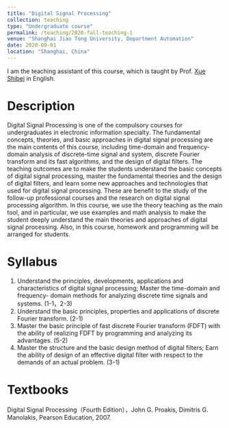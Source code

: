 ```yaml
---
title: "Digital Signal Processing"
collection: teaching
type: "Undergraduate course"
permalink: /teaching/2020-fall-teaching-1
venue: "Shanghai Jiao Tong University, Department Automation"
date: 2020-09-01
location: "Shanghai, China"
---
```


I am the teaching assistant of this course, which is taught by Prof. [Xue Shibei](https://scholar.google.com/citations?user=kOF5Q_QAAAAJ&hl=zh-TW&oi=ao) in English.



Description
======
Digital Signal Processing is one of the compulsory courses for undergraduates in electronic information specialty. The fundamental concepts, theories, and basic approaches in digital signal processing are the main contents of this course, including time-domain and frequency-domain analysis of discrete-time signal and system, discrete Fourier transform and its fast algorithms, and the design of digital filters. The teaching outcomes are to make the students understand the basic concepts of digital signal processing, master the fundamental theories and the design of digital filters, and learn some new approaches and technologies that used for digital signal processing. These are benefit to the study of the follow-up professional courses and the research on digital signal processing algorithm. In this course, we use the theory teaching as the main tool, and in particular, we use examples and math analysis to make the student deeply understand the main theories and approaches of digital signal processing. Also, in this course, homework and programming will be arranged for students.

Syllabus
======
1.	Understand the principles, developments, applications and characteristics of digital signal processing; Master the time-domain and frequency- domain methods for analyzing discrete time signals and systems. (1-1，2-3)
2.	Understand the basic principles, properties and applications of discrete Fourier transform. (2-1)
3.	Master the basic principle of fast discrete Fourier transform (FDFT) with the ability of realizing FDFT by programming and analyzing its advantages. (5-2)
4.	Master the structure and the basic design method of digital filters; Earn the ability of design of an effective digital filter with respect to the demands of an actual problem. (3-1)

Textbooks
======
Digital Signal Processing（Fourth Edition），John G. Proakis, Dimitris G. Manolakis, Pearson Education, 2007.
